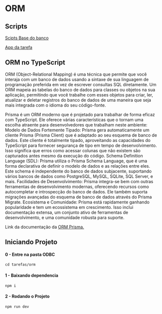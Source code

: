 # ORM 
## Scripts
[Scipts Base do banco](https://github.com/tacianosilva/bsi-tasks/tree/master/database/scripts/AtividadesBD/postgres)

[App da tarefa](app.ts)

## ORM no TypeScript
ORM (Object-Relational Mapping) é uma técnica que permite que você interaja com um banco de dados usando a sintaxe de sua linguagem de programação preferida em vez de escrever consultas SQL diretamente. Um ORM mapeia as tabelas do banco de dados para classes ou objetos na sua aplicação, permitindo que você trabalhe com esses objetos para criar, ler, atualizar e deletar registros do banco de dados de uma maneira que seja mais integrada com o idioma do seu código-fonte.

Prisma é um ORM moderno que é projetado para trabalhar de forma eficaz com TypeScript. Ele oferece várias características que o tornam uma escolha atraente para desenvolvedores que trabalham neste ambiente: Modelo de Dados Fortemente Tipado: Prisma gera automaticamente um cliente Prisma (Prisma Client) que é adaptado ao seu esquema de banco de dados. Este cliente é totalmente tipado, aproveitando as capacidades do TypeScript para fornecer segurança de tipo em tempo de desenvolvimento. Isso significa que erros como acessar colunas que não existem são capturados antes mesmo da execução do código. Schema Definition Language (SDL): Prisma utiliza o Prisma Schema Language, que é uma forma declarativa de definir o modelo de dados e as relações entre eles. Este schema é independente do banco de dados subjacente, suportando vários bancos de dados como PostgreSQL, MySQL, SQLite, SQL Server, e mais. Facilidades de Desenvolvimento: Prisma integra-se bem com outras ferramentas de desenvolvimento modernas, oferecendo recursos como autocompletar e introspecção do banco de dados. Ele também suporta migrações avançadas do esquema de banco de dados através do Prisma Migrate.
Ecosistema e Comunidade: Prisma está rapidamente ganhando popularidade e tem um ecossistema em crescimento. Isso inclui documentação extensa, um conjunto ativo de ferramentas de desenvolvimento, e uma comunidade robusta para suporte.

Link da documentação da [ORM Prisma.](https://www.prisma.io/)

## Iniciando Projeto
#### 0 - Entre na pasta ODBC
```console
cd tarefas/orm
```
#### 1 - Baixando dependencia
```console
npm i
```
#### 2 - Rodando o Projeto
```console
npm run dev
``` 